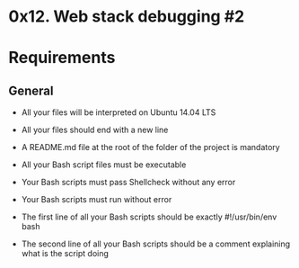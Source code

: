 # 0x12. Web stack debugging #2

# Requirements
## General

* All your files will be interpreted on Ubuntu 14.04 LTS

* All your files should end with a new line

* A README.md file at the root of the folder of the project is mandatory

* All your Bash script files must be executable

* Your Bash scripts must pass Shellcheck without any error

* Your Bash scripts must run without error

* The first line of all your Bash scripts should be exactly #!/usr/bin/env bash

* The second line of all your Bash scripts should be a comment explaining what is the script doing